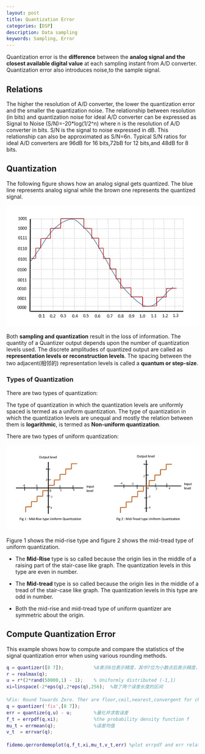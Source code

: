```yaml
---
layout: post
title: Quantization Error
categories: [DSP]
description: Data sampling
keywords: Sampling, Error
---
```


Quantization error is the **difference** between the **analog signal and the closest available digital value** at each sampling instant from A/D converter. Quantization error also introduces noise,to the sample signal. 

## Relations

The higher the resolution of A/D converter, the lower the quantization error and the smaller the quantization noise. The relationship between resolution (in bits) and quantization noise for ideal A/D converter can be expressed as Signal to Noise (S/N)=-20*log(1/2^n) where  n is the resolution of A/D converter in bits. S/N is the signal to noise expressed in dB. This relationship can also be approximated as S/N=6n. Typical S/N ratios for ideal A/D converters are 96dB for 16 bits,72bB for 12 bits,and 48dB for 8 bits. 

## Quantization

The following figure shows how an analog signal gets quantized. The blue line represents analog signal while the brown one represents the quantized signal. 

![](/images/DSP/Quantization_error/quantization.png)

Both **sampling and quantization** result in the loss of information. The quantity of a Quantizer output depends upon the number of quantization levels used. The discrete amplitudes of quantized output are called as **representation levels or reconstruction levels**. The spacing between the  two adjacent(相邻的) representation levels is called a **quantum or step-size**.

### Types of Quantization

There are two types of quantization:

The type of quantization in which the quantization levels are uniformly spaced is termed as a uniform quantization. The type of quantization in which the quantization levels are unequal and mostly the relation between them is **logarithmic**, is termed as **Non-uniform quantization**.  

There are two types of uniform quantization:

<img src="/images/DSP/Quantization_error/quantization_types.jpg" alt="Windows Skills" />

Figure 1 shows the mid-rise type and figure 2 shows the mid-tread type of uniform quantization.

- The **Mid-Rise** type is so called because the origin lies in the middle of a raising part of the stair-case like graph. The quantization levels in this type are even in number.


- The **Mid-tread** type is so called because the origin lies in the middle of a tread of the stair-case like graph. The quantization levels in this type are odd in number.
- Both the mid-rise and mid-tread type of uniform quantizer are symmetric about the origin.

## Compute Quantization Error

This example shows how to compute and compare the statistics of the signal quantization error when using various rounding methods.

```matlab
q = quantizer([8 7]);			%8表示8位表示精度，其中7位为小数点后表示精度，小数精度为1/2^7
r = realmax(q);
u = r*(2*rand(50000,1) - 1);    % Uniformly distributed (-1,1)
xi=linspace(-2*eps(q),2*eps(q),256);  %取了两个误差长度的区间

%Fix: Round Towards Zero. Ther are floor,ceil,nearest,convergent for choise
q = quantizer('fix',[8 7]);
err = quantize(q,u) - u; 		%量化并求取误差
f_t = errpdf(q,xi); 			%the probability density function f
mu_t = errmean(q); 				%误差均值
v_t  = errvar(q);

fidemo.qerrordemoplot(q,f_t,xi,mu_t,v_t,err) %plot errpdf and err relation
```

